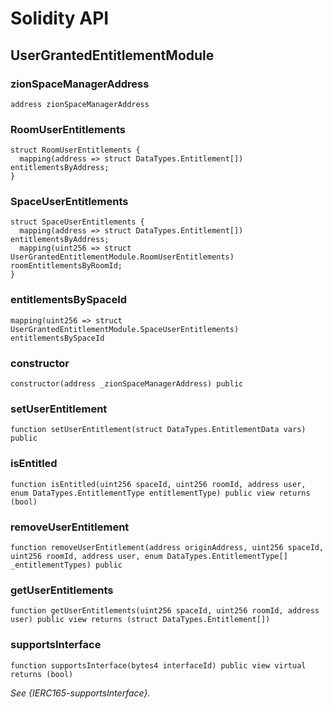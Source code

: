 # Solidity API

## UserGrantedEntitlementModule

### zionSpaceManagerAddress

```solidity
address zionSpaceManagerAddress
```

### RoomUserEntitlements

```solidity
struct RoomUserEntitlements {
  mapping(address => struct DataTypes.Entitlement[]) entitlementsByAddress;
}
```

### SpaceUserEntitlements

```solidity
struct SpaceUserEntitlements {
  mapping(address => struct DataTypes.Entitlement[]) entitlementsByAddress;
  mapping(uint256 => struct UserGrantedEntitlementModule.RoomUserEntitlements) roomEntitlementsByRoomId;
}
```

### entitlementsBySpaceId

```solidity
mapping(uint256 => struct UserGrantedEntitlementModule.SpaceUserEntitlements) entitlementsBySpaceId
```

### constructor

```solidity
constructor(address _zionSpaceManagerAddress) public
```

### setUserEntitlement

```solidity
function setUserEntitlement(struct DataTypes.EntitlementData vars) public
```

### isEntitled

```solidity
function isEntitled(uint256 spaceId, uint256 roomId, address user, enum DataTypes.EntitlementType entitlementType) public view returns (bool)
```

### removeUserEntitlement

```solidity
function removeUserEntitlement(address originAddress, uint256 spaceId, uint256 roomId, address user, enum DataTypes.EntitlementType[] _entitlementTypes) public
```

### getUserEntitlements

```solidity
function getUserEntitlements(uint256 spaceId, uint256 roomId, address user) public view returns (struct DataTypes.Entitlement[])
```

### supportsInterface

```solidity
function supportsInterface(bytes4 interfaceId) public view virtual returns (bool)
```

_See {IERC165-supportsInterface}._

